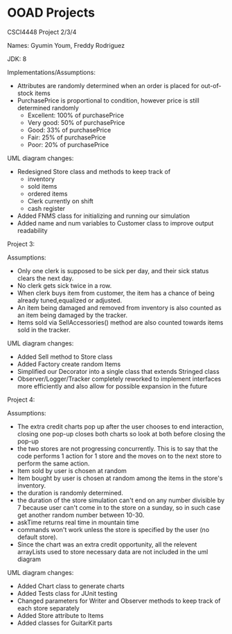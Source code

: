 # OOAD Projects
CSCI4448 Project 2/3/4

Names: Gyumin Youm, Freddy Rodriguez

JDK: 8

Implementations/Assumptions:
- Attributes are randomly determined when an order is placed for out-of-stock items
- PurchasePrice is proportional to condition, however price is still determined randomly
  - Excellent: 100% of purchasePrice
  - Very good: 50% of purchasePrice
  - Good: 33% of purchasePrice
  - Fair: 25% of purchasePrice
  - Poor: 20% of purchasePrice

UML diagram changes:
- Redesigned Store class and methods to keep track of 
  - inventory
  - sold items
  - ordered items
  - Clerk currently on shift
  - cash register 
- Added FNMS class for initializing and running our simulation
- Added name and num variables to Customer class to improve output readability

Project 3:

Assumptions:
- Only one clerk is supposed to be sick per day, and their sick status clears the next day.
- No clerk gets sick twice in a row.
- When clerk buys item from customer, the item has a chance of being already tuned,equalized or adjusted. 
- An item being damaged and removed from inventory is also counted as an item being damaged by the tracker.
- Items sold via SellAccessories() method are also counted towards items sold in the tracker.

UML diagram changes:
- Added Sell method to Store class
- Added Factory create random Items
- Simplified our Decorator into a single class that extends Stringed class
- Observer/Logger/Tracker completely reworked to implement interfaces more efficiently and also allow for possible expansion in the future

Project 4:

Assumptions:
- The extra credit charts pop up after the user chooses to end interaction, closing one pop-up closes both charts so look at both before closing the pop-up
- the two stores are not progressing concurrently. This is to say that the code performs 1 action for 1 store and the moves on to the next store to perform the same action.
- Item sold by user is chosen at random
- Item bought by user is chosen at random among the items in the store's inventory.
- the duration is randomly determined. 
- the duration of the store simulation can't end on any number divisible by 7 because user can't come in to the store on a sunday, so in such case get another random number between 10-30.
- askTime returns real time in mountain time
- commands won't work unless the store is specified by the user (no default store).
- Since the chart was an extra credit opportunity, all the relevent arrayLists used to store necessary data are not included in the uml diagram


UML diagram changes:
- Added Chart class to generate charts
- Added Tests class for JUnit testing
- Changed parameters for Writer and Observer methods to keep track of each store separately
- Added Store attribute to Items
- Added classes for GuitarKit parts
